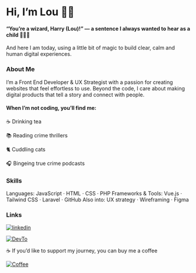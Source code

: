 # Hi, I’m Lou 👋🏻

#### “You’re a wizard, Harry (Lou)!” — a sentence I always wanted to hear as a child 🧙🏻‍♀️
And here I am today, using a little bit of magic to build clear, calm and human digital experiences.

### About Me

I’m a Front End Developer & UX Strategist with a passion for creating websites that feel effortless to use.
Beyond the code, I care about making digital products that tell a story and connect with people.

#### When I’m not coding, you’ll find me:
☕ Drinking tea

📚 Reading crime thrillers

🐈 Cuddling cats

🎧 Bingeing true crime podcasts


### Skills

Languages: JavaScript · HTML · CSS · PHP
Frameworks & Tools: Vue.js · Tailwind CSS · Laravel · GitHub
Also into: UX strategy · Wireframing · Figma

### Links

[![linkedin](https://img.shields.io/badge/linkedin-0A66C2?style=for-the-badge&logo=linkedin&logoColor=white)](https://www.linkedin.com/in/louiseawilloughby//)

[![DevTo](https://img.shields.io/badge/Dev.to-Follow%20Me-blueviolet?style=for-the-badge)](https://dev.to/louiseann93//)

☕ If you’d like to support my journey, you can buy me a coffee 

[![Coffee](https://img.shields.io/badge/Coffee.-Support%20-yellow)](https://www.buymeacoffee.com/lannwillo//)
